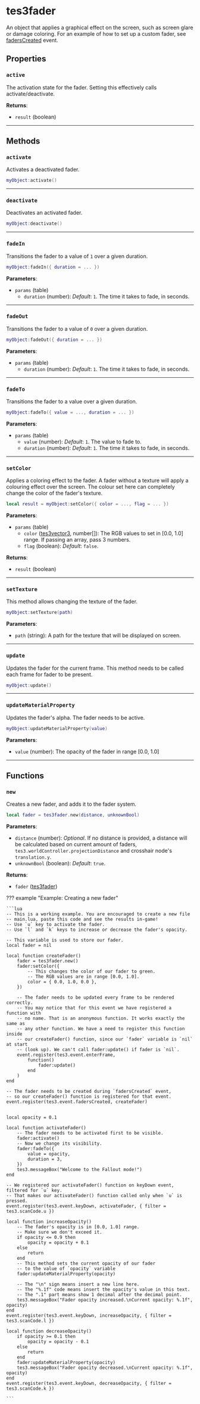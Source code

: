 # tes3fader
<div class="search_terms" style="display: none">tes3fader, fader</div>

<!---
	This file is autogenerated. Do not edit this file manually. Your changes will be ignored.
	More information: https://github.com/MWSE/MWSE/tree/master/docs
-->

An object that applies a graphical effect on the screen, such as screen glare or damage coloring. For an example of how to set up a custom fader, see [fadersCreated](https://mwse.github.io/MWSE/events/fadersCreated/) event.

## Properties

### `active`
<div class="search_terms" style="display: none">active</div>

The activation state for the fader. Setting this effectively calls activate/deactivate.

**Returns**:

* `result` (boolean)

***

## Methods

### `activate`
<div class="search_terms" style="display: none">activate</div>

Activates a deactivated fader.

```lua
myObject:activate()
```

***

### `deactivate`
<div class="search_terms" style="display: none">deactivate</div>

Deactivates an activated fader.

```lua
myObject:deactivate()
```

***

### `fadeIn`
<div class="search_terms" style="display: none">fadein</div>

Transitions the fader to a value of `1` over a given duration.

```lua
myObject:fadeIn({ duration = ... })
```

**Parameters**:

* `params` (table)
	* `duration` (number): *Default*: `1`. The time it takes to fade, in seconds.

***

### `fadeOut`
<div class="search_terms" style="display: none">fadeout</div>

Transitions the fader to a value of `0` over a given duration.

```lua
myObject:fadeOut({ duration = ... })
```

**Parameters**:

* `params` (table)
	* `duration` (number): *Default*: `1`. The time it takes to fade, in seconds.

***

### `fadeTo`
<div class="search_terms" style="display: none">fadeto</div>

Transitions the fader to a value over a given duration.

```lua
myObject:fadeTo({ value = ..., duration = ... })
```

**Parameters**:

* `params` (table)
	* `value` (number): *Default*: `1`. The value to fade to.
	* `duration` (number): *Default*: `1`. The time it takes to fade, in seconds.

***

### `setColor`
<div class="search_terms" style="display: none">setcolor, color</div>

Applies a coloring effect to the fader. A fader without a texture will apply a colouring effect over the screen. The colour set here can completely change the color of the fader's texture.

```lua
local result = myObject:setColor({ color = ..., flag = ... })
```

**Parameters**:

* `params` (table)
	* `color` ([tes3vector3](../../types/tes3vector3), number[]): The RGB values to set in [0.0, 1.0] range. If passing an array, pass 3 numbers.
	* `flag` (boolean): *Default*: `false`.

**Returns**:

* `result` (boolean)

***

### `setTexture`
<div class="search_terms" style="display: none">settexture, texture</div>

This method allows changing the texture of the fader.

```lua
myObject:setTexture(path)
```

**Parameters**:

* `path` (string): A path for the texture that will be displayed on screen.

***

### `update`
<div class="search_terms" style="display: none">update</div>

Updates the fader for the current frame. This method needs to be called each frame for fader to be present.

```lua
myObject:update()
```

***

### `updateMaterialProperty`
<div class="search_terms" style="display: none">updatematerialproperty, materialproperty</div>

Updates the fader's alpha. The fader needs to be active.

```lua
myObject:updateMaterialProperty(value)
```

**Parameters**:

* `value` (number): The opacity of the fader in range [0.0, 1.0]

***

## Functions

### `new`
<div class="search_terms" style="display: none">new</div>

Creates a new fader, and adds it to the fader system.

```lua
local fader = tes3fader.new(distance, unknownBool)
```

**Parameters**:

* `distance` (number): *Optional*. If no distance is provided, a distance will be calculated based on current amount of faders, `tes3.worldController.projectionDistance` and crosshair node's `translation.y`.
* `unknownBool` (boolean): *Default*: `true`.

**Returns**:

* `fader` ([tes3fader](../../types/tes3fader))

??? example "Example: Creating a new fader"

	```lua
	-- This is a working example. You are encouraged to create a new file
	-- main.lua, paste this code and see the results in-game!
	-- Use `u` key to activate the fader.
	-- Use `l` and `k` keys to increase or decrease the fader's opacity.
	
	-- This variable is used to store our fader.
	local fader = nil
	
	local function createFader()
		fader = tes3fader.new()
		fader:setColor({
			-- This changes the color of our fader to green.
			-- The RGB values are in range [0.0, 1.0].
			color = { 0.0, 1.0, 0.0 },
		})
	
		-- The fader needs to be updated every frame to be rendered correctly.
		-- You may notice that for this event we have registered a function with
		-- no name. That is an anonymous function. It works exactly the same as
		-- any other function. We have a need to register this function inside
		-- our createFader() function, since our `fader` variable is `nil` at start
		-- (look up). We can't call fader:update() if fader is `nil`.
		event.register(tes3.event.enterFrame,
			function()
				fader:update()
			end
		)
	end
	
	-- The fader needs to be created during `fadersCreated` event,
	-- so our createFader() function is registered for that event.
	event.register(tes3.event.fadersCreated, createFader)
	
	
	local opacity = 0.1
	
	local function activateFader()
		-- The fader needs to be activated first to be visible.
		fader:activate()
		-- Now we change its visibility.
		fader:fadeTo({
			value = opacity,
			duration = 3,
		})
		tes3.messageBox("Welcome to the Fallout mode!")
	end
	
	-- We registered our activateFader() function on keyDown event, filtered for `u` key.
	-- That makes our activateFader() function called only when `u` is pressed.
	event.register(tes3.event.keyDown, activateFader, { filter = tes3.scanCode.u })
	
	local function increaseOpacity()
		-- The fader's opacity is in [0.0, 1.0] range.
		-- Make sure we don't exceed it.
		if opacity <= 0.9 then
			opacity = opacity + 0.1
		else
			return
		end
		-- This method sets the current opacity of our fader
		-- to the value of `opacity` variable
		fader:updateMaterialProperty(opacity)
	
		-- The "\n" sign means insert a new line here.
		-- The "%.1f" code means insert the opacity's value in this text.
		-- The ".1" part means show 1 decimal after the decimal point.
		tes3.messageBox("Fader opacity increased.\nCurrent opacity: %.1f", opacity)
	end
	event.register(tes3.event.keyDown, increaseOpacity, { filter = tes3.scanCode.l })
	
	local function decreaseOpacity()
		if opacity >= 0.1 then
			opacity = opacity - 0.1
		else
			return
		end
		fader:updateMaterialProperty(opacity)
		tes3.messageBox("Fader opacity decreased.\nCurrent opacity: %.1f", opacity)
	end
	event.register(tes3.event.keyDown, decreaseOpacity, { filter = tes3.scanCode.k })

	```

